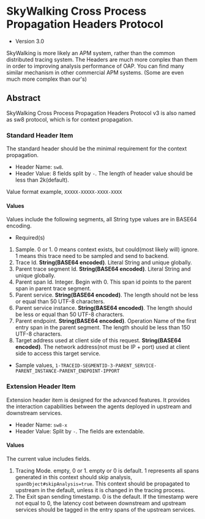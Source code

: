 # SkyWalking Cross Process Propagation Headers Protocol
* Version 3.0

SkyWalking is more likely an APM system, rather than the common distributed tracing system. 
The Headers are much more complex than them in order to improving analysis performance of OAP. 
You can find many similar mechanism in other commercial APM systems. (Some are even much more complex than our's)

## Abstract
SkyWalking Cross Process Propagation Headers Protocol v3 is also named as sw8 protocol, which is for context propagation.

### Standard Header Item
The standard header should be the minimal requirement for the context propagation.
* Header Name: `sw8`.
* Header Value: 8 fields split by `-`. The length of header value should be less than 2k(default).

Value format example, `XXXXX-XXXXX-XXXX-XXXX`

#### Values
Values include the following segments, all String type values are in BASE64 encoding.

- Required(s)
1. Sample. 0 or 1. 0 means context exists, but could(most likely will) ignore. 1 means this trace need to be sampled and send to backend. 
1. Trace Id. **String(BASE64 encoded)**. Literal String and unique globally.
1. Parent trace segment Id. **String(BASE64 encoded)**. Literal String and unique globally.
1. Parent span Id. Integer. Begin with 0. This span id points to the parent span in parent trace segment.
1. Parent service.  **String(BASE64 encoded)**. The length should not be less or equal than 50 UTF-8 characters.
1. Parent service instance.  **String(BASE64 encoded)**.  The length should be less or equal than 50 UTF-8 characters.
1. Parent endpoint. **String(BASE64 encoded)**. Operation Name of the first entry span in the parent segment. The length should be less than 150 UTF-8 characters.
1. Target address used at client side of this request. **String(BASE64 encoded)**. The network address(not must be IP + port) used at client side to access this target
service.

- Sample values, 
`1-TRACEID-SEGMENTID-3-PARENT_SERVICE-PARENT_INSTANCE-PARENT_ENDPOINT-IPPORT`

### Extension Header Item
Extension header item is designed for the advanced features. It provides the interaction capabilities between the agents
deployed in upstream and downstream services.
* Header Name: `sw8-x`
* Header Value: Split by `-`. The fields are extendable.

#### Values
The current value includes fields.
1. Tracing Mode. empty, 0 or 1. empty or 0 is default. 1 represents all spans generated in this context should skip analysis,
`spanObject#skipAnalysis=true`. This context should be propagated to upstream in the default, unless it is changed in the 
tracing process.
2. The Exit span sending timestamp.  0 is the default. If the timestamp were not equal to 0, the latency cost between downstream and upstream services
   should be tagged in the entry spans of the upstream services.


